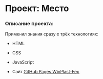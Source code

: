 # Проект: Место

### Описание проекта:

Применил знания сразу о трёх технологиях:

- HTML
- CSS
- JavaScript

- Сайт [GitHub Pages WinPlast-Feo](https://maxtish.github.io/kerch.okna-wp/)
